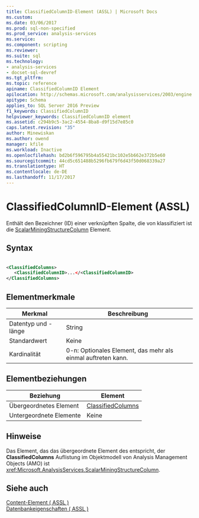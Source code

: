 ```yaml
---
title: ClassifiedColumnID-Element (ASSL) | Microsoft Docs
ms.custom: 
ms.date: 03/06/2017
ms.prod: sql-non-specified
ms.prod_service: analysis-services
ms.service: 
ms.component: scripting
ms.reviewer: 
ms.suite: sql
ms.technology:
- analysis-services
- docset-sql-devref
ms.tgt_pltfrm: 
ms.topic: reference
apiname: ClassifiedColumnID Element
apilocation: http://schemas.microsoft.com/analysisservices/2003/engine
apitype: Schema
applies_to: SQL Server 2016 Preview
f1_keywords: ClassifiedColumnID
helpviewer_keywords: ClassifiedColumnID element
ms.assetid: c294b9c5-3ac2-4554-8ba8-d9f15d7e85c0
caps.latest.revision: "35"
author: Minewiskan
ms.author: owend
manager: kfile
ms.workload: Inactive
ms.openlocfilehash: bd2b6f596795b4a55421bc102e5b662e372b5e60
ms.sourcegitcommit: 44cd5c651488b5296fb679f6d43f50d068339a27
ms.translationtype: HT
ms.contentlocale: de-DE
ms.lasthandoff: 11/17/2017
---
```

# <a name="classifiedcolumnid-element-assl"></a>ClassifiedColumnID-Element (ASSL)
  Enthält den Bezeichner (ID) einer verknüpften Spalte, die von klassifiziert ist die [ScalarMiningStructureColumn](../../../analysis-services/scripting/data-type/scalarminingstructurecolumn-data-type-assl.md) Element.  
  
## <a name="syntax"></a>Syntax  
  
```xml  
  
<ClassifiedColumns>  
   <ClassifiedColumnID>...</<ClassifiedColumnID>  
</ClassifiedColumns>  
```  
  
## <a name="element-characteristics"></a>Elementmerkmale  
  
|Merkmal|Beschreibung|  
|--------------------|-----------------|  
|Datentyp und -länge|String|  
|Standardwert|Keine|  
|Kardinalität|0-n: Optionales Element, das mehr als einmal auftreten kann.|  
  
## <a name="element-relationships"></a>Elementbeziehungen  
  
|Beziehung|Element|  
|------------------|-------------|  
|Übergeordnetes Element|[ClassifiedColumns](../../../analysis-services/scripting/collections/classifiedcolumns-element-assl.md)|  
|Untergeordnete Elemente|Keine|  
  
## <a name="remarks"></a>Hinweise  
 Das Element, das das übergeordnete Element des entspricht, der **ClassifiedColumns** Auflistung im Objektmodell von Analysis Management Objects (AMO) ist <xref:Microsoft.AnalysisServices.ScalarMiningStructureColumn>.  
  
## <a name="see-also"></a>Siehe auch  
 [Content-Element &#40; ASSL &#41;](../../../analysis-services/scripting/properties/content-element-assl.md)   
 [Datenbankeigenschaften &#40; ASSL &#41;](../../../analysis-services/scripting/properties/properties-assl.md)  
  
  
